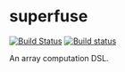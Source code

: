 # superfuse

[![Build Status](https://travis-ci.org/TerrorJack/superfuse.svg)](https://travis-ci.org/TerrorJack/superfuse)
[![Build status](https://ci.appveyor.com/api/projects/status/github/TerrorJack/superfuse?svg=true)](https://ci.appveyor.com/project/TerrorJack/superfuse)

An array computation DSL.